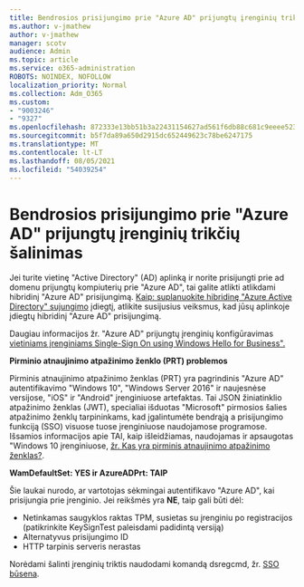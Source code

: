```yaml
---
title: Bendrosios prisijungimo prie "Azure AD" prijungtų įrenginių trikčių šalinimas
ms.author: v-jmathew
author: v-jmathew
manager: scotv
audience: Admin
ms.topic: article
ms.service: o365-administration
ROBOTS: NOINDEX, NOFOLLOW
localization_priority: Normal
ms.collection: Adm_O365
ms.custom:
- "9003246"
- "9327"
ms.openlocfilehash: 872333e13bb51b3a22431154627ad561f6db88c681c9eeee523fdd09e58c0371
ms.sourcegitcommit: b5f7da89a650d2915dc652449623c78be6247175
ms.translationtype: MT
ms.contentlocale: lt-LT
ms.lasthandoff: 08/05/2021
ms.locfileid: "54039254"
---
```

# <a name="troubleshoot-single-sign-on-for-azure-ad-joined-devices"></a>Bendrosios prisijungimo prie "Azure AD" prijungtų įrenginių trikčių šalinimas

Jei turite vietinę "Active Directory" (AD) aplinką ir norite prisijungti prie ad domenu prijungtų kompiuterių prie "Azure AD", tai galite atlikti atlikdami hibridinį "Azure AD" prisijungimą. [Kaip: suplanuokite hibridinę "Azure Active Directory" sujungimo](https://docs.microsoft.com/azure/active-directory/devices/hybrid-azuread-join-plan) įdiegtį, atlikite susijusius veiksmus, kad jūsų aplinkoje įdiegtų hibridinį "Azure AD" prisijungimą.

Daugiau informacijos žr. "Azure AD" prijungtų įrenginių konfigūravimas [vietiniams įrenginiams Single-Sign On using Windows Hello for Business".](https://docs.microsoft.com/windows/security/identity-protection/hello-for-business/hello-hybrid-aadj-sso-base)

**Pirminio atnaujinimo atpažinimo ženklo (PRT) problemos**

Pirminis atnaujinimo atpažinimo ženklas (PRT) yra pagrindinis "Azure AD" autentifikavimo "Windows 10", "Windows Server 2016" ir naujesnėse versijose, "iOS" ir "Android" įrenginiuose artefaktas. Tai JSON žiniatinklio atpažinimo ženklas (JWT), specialiai išduotas "Microsoft" pirmosios šalies atpažinimo ženklų tarpininkams, kad įgalintumėte bendrąją a prisijungimo funkciją (SSO) visuose tuose įrenginiuose naudojamose programose. Išsamios informacijos apie TAI, kaip išleidžiamas, naudojamas ir apsaugotas "Windows 10 įrenginiuose, [žr. Kas yra pirminis atnaujinimo atpažinimo ženklas?](https://docs.microsoft.com/azure/active-directory/devices/concept-primary-refresh-token).

**WamDefaultSet: YES ir AzureADPrt: TAIP**

Šie laukai nurodo, ar vartotojas sėkmingai autentifikavo "Azure AD", kai prisijungia prie įrenginio. Jei reikšmės yra **NE**, taip gali būti dėl:

- Netinkamas saugyklos raktas TPM, susietas su įrenginiu po registracijos (patikrinkite KeySignTest paleisdami padidintą versiją)
- Alternatyvus prisijungimo ID
- HTTP tarpinis serveris nerastas

Norėdami šalinti įrenginių triktis naudodami komandą dsregcmd, žr. [SSO būsena](https://docs.microsoft.com/azure/active-directory/devices/troubleshoot-device-dsregcmd#sso-state).
